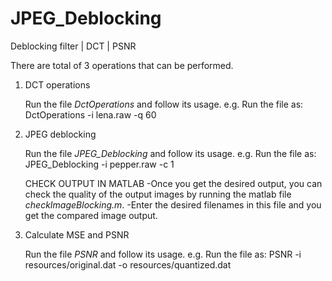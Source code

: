 JPEG_Deblocking
===============

Deblocking filter | DCT | PSNR

There are total of 3 operations that can be performed.

1. DCT operations

   Run the file *DctOperations* and follow its usage.
   e.g. Run the file as:
   DctOperations -i lena.raw -q 60

2. JPEG deblocking

   Run the file *JPEG_Deblocking* and follow its usage.
   e.g. Run the file as:
   JPEG_Deblocking -i pepper.raw -c 1
   
   CHECK OUTPUT IN MATLAB
   -Once you get the desired output, you can check the quality of the output
    images by running the matlab file *checkImageBlocking.m*.
   -Enter the desired filenames in this file and you get the compared image output.

3. Calculate MSE and PSNR

   Run the file *PSNR* and follow its usage.
   e.g. Run the file as:
   PSNR -i resources/original.dat -o resources/quantized.dat
